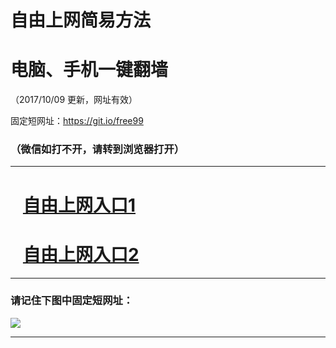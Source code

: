 ﻿# 自由上网简易方法

# 电脑、手机一键翻墙

（2017/10/09 更新，网址有效）

固定短网址：https://git.io/free99

### （微信如打不开，请转到浏览器打开）


***





# &nbsp;&nbsp; <a href="http://ft1940021925.fwq-tz-1001.info/fwqtz01.html?t=100900127167 " target="_blank">自由上网入口1</a>
# &nbsp;&nbsp; <a href="http://ft172028645.fwq-tz-1002.info/fwqtz02.html?t=10090019781 " target="_blank">自由上网入口2</a>
***

### 请记住下图中固定短网址：

<img src="https://s3-us-west-2.amazonaws.com/fwq-1001/yjfq-20170905okok.png" /> 


***

